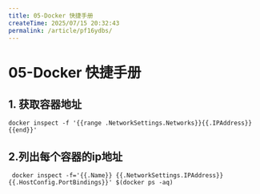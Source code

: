 ```yaml
---
title: 05-Docker 快捷手册
createTime: 2025/07/15 20:32:43
permalink: /article/pf16ydbs/
---
```

# 05-Docker 快捷手册

## 1. 获取容器地址

```shell
docker inspect -f '{{range .NetworkSettings.Networks}}{{.IPAddress}}{{end}}'
```

## 2.列出每个容器的ip地址

```shell
 docker inspect -f='{{.Name}} {{.NetworkSettings.IPAddress}} {{.HostConfig.PortBindings}}' $(docker ps -aq)
```

‍
